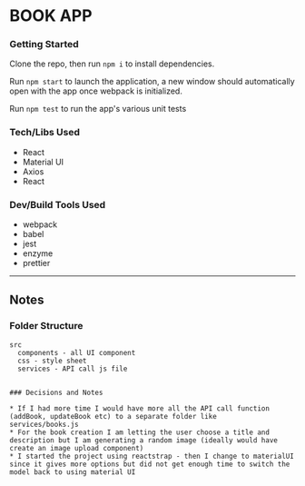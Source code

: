 # BOOK APP

### Getting Started

Clone the repo, then run `npm i` to install dependencies.

Run `npm start` to launch the application, a new window should automatically open with the app once webpack is initialized.

Run `npm test` to run the app's various unit tests

### Tech/Libs Used

- React
- Material UI
- Axios
- React

### Dev/Build Tools Used

- webpack
- babel
- jest
- enzyme
- prettier

---

## Notes

### Folder Structure

```
src
  components - all UI component
  css - style sheet
  services - API call js file


### Decisions and Notes

* If I had more time I would have more all the API call function (addBook, updateBook etc) to a separate folder like
services/books.js
* For the book creation I am letting the user choose a title and description but I am generating a random image (ideally would have create an image upload component)
* I started the project using reactstrap - then I change to materialUI since it gives more options but did not get enough time to switch the model back to using material UI

```
